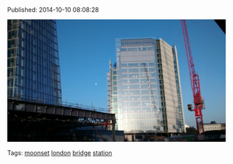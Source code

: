 
# 

Published: 2014-10-10 08:08:28

![](99632990707-0.jpg)

Tags: [moonset](tag-moonset.md) [london](tag-london.md) [bridge](tag-bridge.md) [station](tag-station.md)
